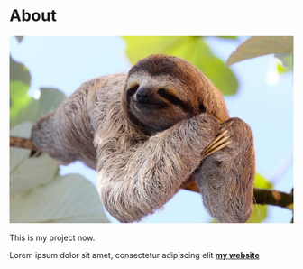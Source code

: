 # About

![](../images/perezoso.jpg)

This is my project now.

Lorem ipsum dolor sit amet, consectetur adipiscing elit **[my website](https://community.emergentfutures.io/courses/5566525/content)**

